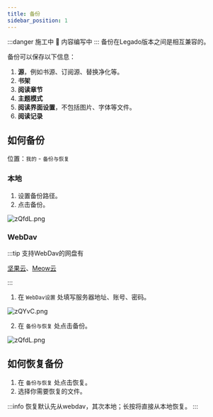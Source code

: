 ```yaml
---
title: 备份
sidebar_position: 1
---
```


:::danger 施工中 🚧
内容编写中
:::
备份在Legado版本之间是相互兼容的。

备份可以保存以下信息：

1. **源**，例如书源、订阅源、替换净化等。
2. **书架**
3. **阅读章节**
4. **主题模式**
5. **阅读界面设置**，不包括图片、字体等文件。
6. **阅读记录**

## 如何备份

位置：`我的` - `备份与恢复`

### 本地

1. 设置备份路径。
2. 点击备份。

![zQfdL.png](https://i.imgtg.com/2022/05/10/zQfdL.png)

### WebDav

:::tip 支持WebDav的网盘有

[坚果云](https://www.jianguoyun.com)、[Meow云](https://pan.miaogongzi.net/)

:::

1. 在 `WebDav设置` 处填写服务器地址、账号、密码。

![zQYvC.png](https://i.imgtg.com/2022/05/10/zQYvC.png)

2. 在 `备份与恢复` 处点击备份。

![zQfdL.png](https://i.imgtg.com/2022/05/10/zQfdL.png)

## 如何恢复备份

1. 在 `备份与恢复` 处点击恢复。
2. 选择你需要恢复的文件。

:::info
恢复默认先从webdav，其次本地；长按将直接从本地恢复。
:::